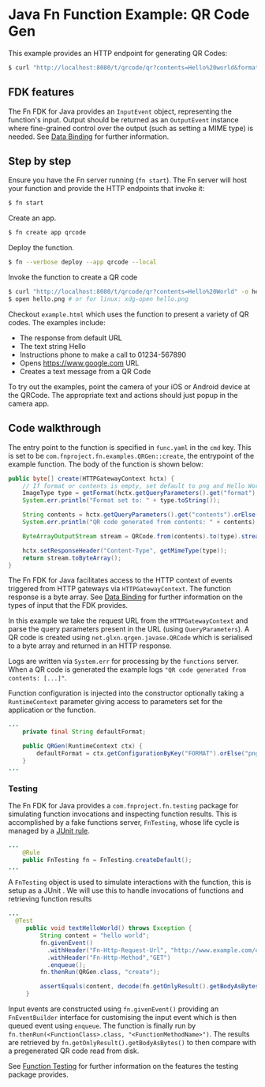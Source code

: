 # Java Fn Function Example: QR Code Gen

This example provides an HTTP endpoint for generating QR Codes:

```bash
$ curl "http://localhost:8080/t/qrcode/qr?contents=Hello%20world&format=png" -o hello.png
```


## FDK features

The Fn FDK for Java provides an `InputEvent` object, representing the function's
input. Output should be returned as an `OutputEvent` instance where fine-grained
control over the output (such as setting a MIME type) is needed. See [Data Binding](../../DataBinding.md) for further information.

## Step by step

Ensure you have the Fn server running (`fn start`). The Fn server will host your
function and provide the HTTP endpoints that invoke it:

```bash
$ fn start
```

Create an app.
```bash
$ fn create app qrcode
```


Deploy the function.

```bash
$ fn --verbose deploy --app qrcode --local
```

Invoke the function to create a QR code

```bash
$ curl "http://localhost:8080/t/qrcode/qr?contents=Hello%20World" -o hello.png
$ open hello.png # or for linux: xdg-open hello.png
```

Checkout `example.html` which uses the function to present a variety of
QR codes. The examples include:

* The response from default URL
* The text string Hello
* Instructions phone to make a call to 01234-567890
* Opens https://www.google.com URL
* Creates a text message from a QR Code

To try out the examples, point the camera of your iOS or Android device at the QRCode. The appropriate text and actions should just popup in the camera app.

## Code walkthrough

The entry point to the function is specified in `func.yaml` in the `cmd`
key. This is set to be `com.fnproject.fn.examples.QRGen::create`, the entrypoint
of the example function. The body of the function is shown below:


```java
public byte[] create(HTTPGatewayContext hctx) {
    // If format or contents is empty, set default to png and Hello World
    ImageType type = getFormat(hctx.getQueryParameters().get("format").orElse(defaultFormat));
    System.err.println("Format set to: " + type.toString());

    String contents = hctx.getQueryParameters().get("contents").orElse("QRCode Hello World!");
    System.err.println("QR code generated from contents: " + contents);

    ByteArrayOutputStream stream = QRCode.from(contents).to(type).stream();

    hctx.setResponseHeader("Content-Type", getMimeType(type));
    return stream.toByteArray();
}
```

The Fn FDK for Java facilitates access to the HTTP context of events triggered
from HTTP gateways via `HTTPGatewayContext`. The function response is a byte
array. See [Data Binding](../../DataBinding.md) for further information on the
types of input that the FDK provides.

In this example we take the request URL from the `HTTPGatewayContext` and parse
the query parameters present in the URL (using `QueryParameters`).
A QR code is created using `net.glxn.qrgen.javase.QRCode` which is
serialised to a byte array and returned in an HTTP response.

Logs are written via `System.err` for processing by the `functions` server.
When a QR code is generated the example logs `"QR code generated from contents: [...]"`.

Function configuration is injected into the constructor optionally taking
a `RuntimeContext` parameter giving access to parameters set for the
application or the function.

```java
...
    private final String defaultFormat;

    public QRGen(RuntimeContext ctx) {
        defaultFormat = ctx.getConfigurationByKey("FORMAT").orElse("png");
    }
...
```

### Testing

The Fn FDK for Java provides a `com.fnproject.fn.testing` package for simulating
function invocations and inspecting function results. This is accomplished
by a fake functions server, `FnTesting`, whose life cycle is managed by a [JUnit rule](
https://github.com/junit-team/junit4/wiki/rules).

```java
...
    @Rule
    public FnTesting fn = FnTesting.createDefault();
...
```

A `FnTesting` object is used to simulate interactions with the function,
 this is setup as a JUnit . We will use
this to handle invocations of functions and retrieving function results

```java
...
  @Test
     public void textHelloWorld() throws Exception {
         String content = "hello world";
         fn.givenEvent()
           .withHeader("Fn-Http-Request-Url", "http://www.example.com/qr?contents=hello+world&format=png")
           .withHeader("Fn-Http-Method","GET")
           .enqueue();
         fn.thenRun(QRGen.class, "create");

         assertEquals(content, decode(fn.getOnlyResult().getBodyAsBytes()));
     }
```

Input events are constructed using `fn.givenEvent()` providing an
`FnEventBuilder` interface for customising the input event which is then queued
event using `enqueue`. The function is finally run by
`fn.thenRun(<FunctionClass>.class, "<FunctionMethodName>")`. The results are
retrieved by `fn.getOnlyResult().getBodyAsBytes()` to then compare with a
pregenerated QR code read from disk.

See [Function Testing](../../FunctionTesting.md) for further information
on the features the testing package provides.
